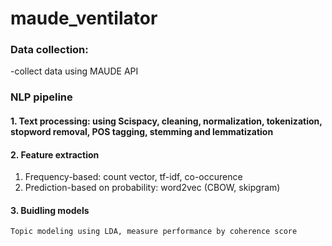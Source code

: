 # maude_ventilator

### Data collection:
-collect data using MAUDE API

### NLP pipeline
#### 1. Text processing: using Scispacy, cleaning, normalization, tokenization, stopword removal, POS tagging, stemming and lemmatization

#### 2. Feature extraction
  1. Frequency-based: count vector, tf-idf, co-occurence
  2. Prediction-based on probability: word2vec (CBOW, skipgram)
  
#### 3. Buidling models
    Topic modeling using LDA, measure performance by coherence score
